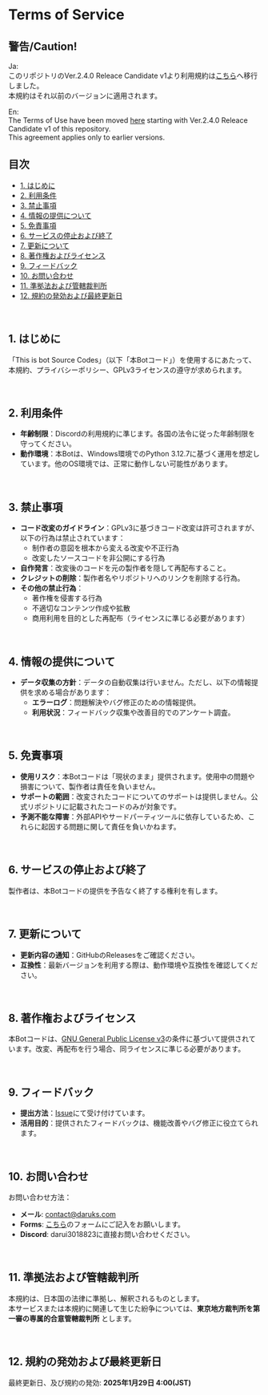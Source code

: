 # Terms of Service

## 警告/Caution!
Ja:<br>
このリポジトリのVer.2.4.0 Releace Candidate v1より利用規約は[こちら](https://bot.daruks.com/legal/terms-of-service/)へ移行しました。<br>
本規約はそれ以前のバージョンに適用されます。<br>

En:<br>
The Terms of Use have been moved [here](https://bot.daruks.com/legal/terms-of-service/) starting with Ver.2.4.0 Releace Candidate v1 of this repository.<br>
This agreement applies only to earlier versions.<br>

## 目次
- [1. はじめに](#1-はじめに)
- [2. 利用条件](#2-利用条件)
- [3. 禁止事項](#3-禁止事項)
- [4. 情報の提供について](#4-情報の提供について)
- [5. 免責事項](#5-免責事項)
- [6. サービスの停止および終了](#6-サービスの停止および終了)
- [7. 更新について](#7-更新について)
- [8. 著作権およびライセンス](#8-著作権およびライセンス)
- [9. フィードバック](#9-フィードバック)
- [10. お問い合わせ](#10-お問い合わせ)
- [11. 準拠法および管轄裁判所](#11-準拠法および管轄裁判所)
- [12. 規約の発効および最終更新日](#12-規約の発効および最終更新日)

<br>

## 1. はじめに
「This is bot Source Codes」（以下「本Botコード」）を使用するにあたって、本規約、プライバシーポリシー、GPLv3ライセンスの遵守が求められます。

<br>

## 2. 利用条件
- **年齢制限**：Discordの利用規約に準じます。各国の法令に従った年齢制限を守ってください。
- **動作環境**：本Botは、Windows環境でのPython 3.12.7に基づく運用を想定しています。他のOS環境では、正常に動作しない可能性があります。

<br>

## 3. 禁止事項
- **コード改変のガイドライン**：GPLv3に基づきコード改変は許可されますが、以下の行為は禁止されています：
  - 制作者の意図を根本から変える改変や不正行為
  - 改変したソースコードを非公開にする行為
- **自作発言**：改変後のコードを元の製作者を隠して再配布すること。
- **クレジットの削除**：製作者名やリポジトリへのリンクを削除する行為。
- **その他の禁止行為**：
  - 著作権を侵害する行為
  - 不適切なコンテンツ作成や拡散
  - 商用利用を目的とした再配布（ライセンスに準じる必要があります）

<br>

## 4. 情報の提供について
- **データ収集の方針**：データの自動収集は行いません。ただし、以下の情報提供を求める場合があります：
  - **エラーログ**：問題解決やバグ修正のための情報提供。
  - **利用状況**：フィードバック収集や改善目的でのアンケート調査。

<br>

## 5. 免責事項
- **使用リスク**：本Botコードは「現状のまま」提供されます。使用中の問題や損害について、製作者は責任を負いません。
- **サポートの範囲**：改変されたコードについてのサポートは提供しません。公式リポジトリに記載されたコードのみが対象です。
- **予測不能な障害**：外部APIやサードパーティツールに依存しているため、これらに起因する問題に関して責任を負いかねます。

<br>

## 6. サービスの停止および終了
製作者は、本Botコードの提供を予告なく終了する権利を有します。

<br>

## 7. 更新について
- **更新内容の通知**：GitHubのReleasesをご確認ください。
- **互換性**：最新バージョンを利用する際は、動作環境や互換性を確認してください。

<br>

## 8. 著作権およびライセンス
本Botコードは、[GNU General Public License v3](https://www.gnu.org/licenses/gpl-3.0.html)の条件に基づいて提供されています。改変、再配布を行う場合、同ライセンスに準じる必要があります。

<br>

## 9. フィードバック
- **提出方法**：[Issue](https://github.com/darui3018823/Thisisbot/issues)にて受け付けています。
- **活用目的**：提供されたフィードバックは、機能改善やバグ修正に役立てられます。

<br>

## 10. お問い合わせ
お問い合わせ方法：
- **メール**: contact@daruks.com
- **Forms**: [こちら](https://daruks.com/Contact/)のフォームにご記入をお願いします。
- **Discord**: darui3018823に直接お問い合わせください。

<br>

## 11. 準拠法および管轄裁判所
本規約は、日本国の法律に準拠し、解釈されるものとします。  
本サービスまたは本規約に関連して生じた紛争については、**東京地方裁判所を第一審の専属的合意管轄裁判所** とします。

<br>

## 12. 規約の発効および最終更新日
最終更新日、及び規約の発効: **2025年1月29日 4:00(JST)**

